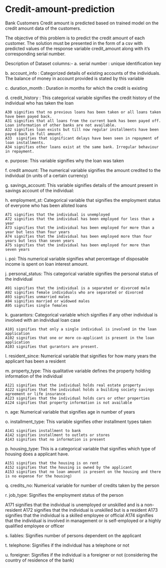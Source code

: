 # Credit-amount-prediction
Bank Customers Credit amount is predicted based on trained model on the credit amount data of the customers.

The objective of this problem is to predict the credit amount of each customer. The solution must be presented in the form of a csv with predicted values of the response variable credit_amount along with it’s corresponding serial number.

Description of Dataset columns:- 
a.  serial number : unique identification key

b. account_info : Categorized details of existing accounts of the individuals. The balance of money in account provided is stated by this variable

c. duration_month : Duration in months for which the credit is existing

d. credit_history : This categorical variable signifies the credit history of the individual who has taken the loan

    A30 signifies that no previous loans has been taken or all loans taken have been payed back.
    A31 signifies that all loans from the current bank has been payed off. Loan information of other banks are not available.
    A32 signifies loan exists but till now regular installments have been payed back in full amount.
    A33  signifies that significant delays have been seen in repayment of loan installments.
    A34 signifies other loans exist at the same bank. Irregular behaviour in repayment.

e. purpose: This variable signifies why the loan was taken

f. credit amount: The numerical variable signifies the amount credited to the individual (in units of a certain currency)

g. savings_account: This variable signifies details of the amount present in savings account of the individual:

h. employment_st: Categorical variable that signifies the employment status of everyone who has been alloted loans 

    A71 signifies that the individual is unemployed
    A72 signifies that the individual has been employed for less than a year
    A73 signifies that the individual has been employed for more than a year but less than four years
    A74 signifies that the individual has been employed more than four years but less than seven years
    A75 signifies that the individual has been employed for more than seven years

i. poi: This numerical variable signifies what percentage of disposable income is spent on loan interest amount.

j. personal_status: This categorical variable signifies the personal status of the individual

    A91 signifies that the individual is a separated or divorced male
    A92 signifies female individuals who are separated or divorced
    A93 signifies unmarried males
    A94 signifies married or widowed males
    A95 signifies single females

k. guarantors: Categorical variable which signifies if any other individual is involved with an individual loan case

    A101 signifies that only a single individual is involved in the loan application
    A102 signifies that one or more co-applicant is present in the loan application
    A103 signifies that gurantors are present.

l. resident_since: Numerical variable that signifies for how many years the applicant has been a resident

m. property_type: This qualitative variable defines the property holding information of the individual


    A121 signifies that the individual holds real estate property
    A122 signifies that the individual holds a building society savings agreement or life insurance
    A123 signifies that the individual holds cars or other properties
    A124 signifies that property information is not available

n. age: Numerical variable that signifies age in number of years

o. installment_type: This variable signifies other installment types taken

    A141 signifies installment to bank
    A142 signifies installment to outlets or stores
    A143 signifies that no information is present

p. housing_type: This is a categorical variable that signifies which type of housing does a applicant have.

    A151 signifies that the housing is on rent
    A152 signifies that the housing is owned by the applicant
    A153 signifies that no loan amount is present on the housing and there is no expense for the housing) 

q. credits_no: Numerical variable for number of credits taken by the person

r. job_type: Signifies the employment status of the person 

A171 signifies that the individual is unemployed or unskilled  and is a non-resident
A172 signifies that the individual is unskilled but is a resident
A173 signifies that the individual is a skilled employee or official
A174 signifies that the individual is involved in management or is self-employed or a highly qualified employee or officer

s. liables: Signifies number of persons dependent on the applicant

t. telephone: Signifies if the individual has a telephone or not

u. foreigner: Signifies if the individual is a foreigner or not (considering the country of residence of the bank)
